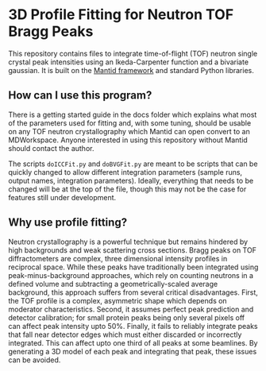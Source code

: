 # 3D Profile Fitting for Neutron TOF Bragg Peaks

This repository contains files to integrate time-of-flight (TOF) neutron single crystal peak intensities using an Ikeda-Carpenter function and a bivariate gaussian.  It is built on the [Mantid framework](http://www.mantidproject.org/Main_Page) and standard Python libraries.  

## How can I use this program?
There is a getting started guide in the docs folder which explains what most of the parameters used for fitting and, with some tuning, should be usable on any TOF neutron crystallography which Mantid can open convert to an MDWorkspace.  Anyone interested in using this repository without Mantid should contact the author.

The scripts ```doICCFit.py``` and ```doBVGFit.py``` are meant to be scripts that can be quickly changed to allow different integration parameters (sample runs, output names, integration parameters).  Ideally, everything that needs to be changed will be at the top of the file, though this may not be the case for features still under development.

## Why use profile fitting?
Neutron crystallography is a powerful technique but remains hindered by high backgrounds and weak scattering cross sections. Bragg peaks on TOF diffractometers are complex, three dimensional intensity profiles in reciprocal space.  While these peaks have traditionally been integrated using peak-minus-background approaches, which rely on counting neutrons in a defined volume and subtracting a geometrically-scaled average background, this approach suffers from several critical disadvantages.  First, the TOF profile is a complex, asymmetric shape which depends on moderator characteristics.  Second, it assumes perfect peak prediction and detector calibration; for small protein peaks being only several pixels off can affect peak intensity upto 50%.  Finally, it fails to reliably integrate peaks that fall near detector edges which must either discarded or incorrectly integrated.  This can affect upto one third of all peaks at some beamlines.  By generating a 3D model of each peak and integrating that peak, these issues can 
be avoided.
